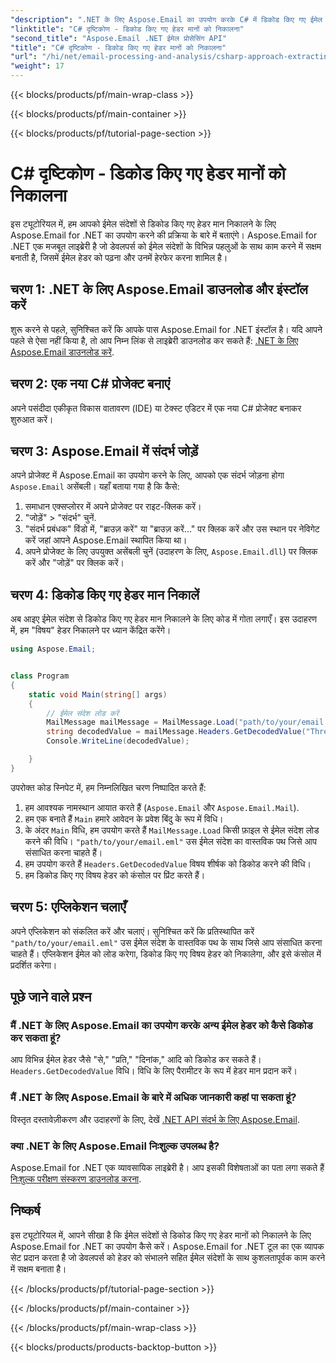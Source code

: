 ```yaml
---
"description": ".NET के लिए Aspose.Email का उपयोग करके C# में डिकोड किए गए ईमेल हेडर मानों को निकालना सीखें। कोड उदाहरणों के साथ व्यापक गाइड।"
"linktitle": "C# दृष्टिकोण - डिकोड किए गए हेडर मानों को निकालना"
"second_title": "Aspose.Email .NET ईमेल प्रोसेसिंग API"
"title": "C# दृष्टिकोण - डिकोड किए गए हेडर मानों को निकालना"
"url": "/hi/net/email-processing-and-analysis/csharp-approach-extracting-decoded-header-values/"
"weight": 17
---
```


{{< blocks/products/pf/main-wrap-class >}}

{{< blocks/products/pf/main-container >}}

{{< blocks/products/pf/tutorial-page-section >}}

# C# दृष्टिकोण - डिकोड किए गए हेडर मानों को निकालना


इस ट्यूटोरियल में, हम आपको ईमेल संदेशों से डिकोड किए गए हेडर मान निकालने के लिए Aspose.Email for .NET का उपयोग करने की प्रक्रिया के बारे में बताएंगे। Aspose.Email for .NET एक मजबूत लाइब्रेरी है जो डेवलपर्स को ईमेल संदेशों के विभिन्न पहलुओं के साथ काम करने में सक्षम बनाती है, जिसमें ईमेल हेडर को पढ़ना और उनमें हेरफेर करना शामिल है।

## चरण 1: .NET के लिए Aspose.Email डाउनलोड और इंस्टॉल करें

शुरू करने से पहले, सुनिश्चित करें कि आपके पास Aspose.Email for .NET इंस्टॉल है। यदि आपने पहले से ऐसा नहीं किया है, तो आप निम्न लिंक से लाइब्रेरी डाउनलोड कर सकते हैं: [.NET के लिए Aspose.Email डाउनलोड करें](https://releases.aspose.com/email/net).

## चरण 2: एक नया C# प्रोजेक्ट बनाएं

अपने पसंदीदा एकीकृत विकास वातावरण (IDE) या टेक्स्ट एडिटर में एक नया C# प्रोजेक्ट बनाकर शुरुआत करें।

## चरण 3: Aspose.Email में संदर्भ जोड़ें

अपने प्रोजेक्ट में Aspose.Email का उपयोग करने के लिए, आपको एक संदर्भ जोड़ना होगा `Aspose.Email` असेंबली। यहाँ बताया गया है कि कैसे:

1. समाधान एक्सप्लोरर में अपने प्रोजेक्ट पर राइट-क्लिक करें।
2. "जोड़ें" > "संदर्भ" चुनें.
3. "संदर्भ प्रबंधक" विंडो में, "ब्राउज़ करें" या "ब्राउज़ करें..." पर क्लिक करें और उस स्थान पर नेविगेट करें जहां आपने Aspose.Email स्थापित किया था।
4. अपने प्रोजेक्ट के लिए उपयुक्त असेंबली चुनें (उदाहरण के लिए, `Aspose.Email.dll`) पर क्लिक करें और "जोड़ें" पर क्लिक करें।

## चरण 4: डिकोड किए गए हेडर मान निकालें

अब आइए ईमेल संदेश से डिकोड किए गए हेडर मान निकालने के लिए कोड में गोता लगाएँ। इस उदाहरण में, हम "विषय" हेडर निकालने पर ध्यान केंद्रित करेंगे।

```csharp
using Aspose.Email;


class Program
{
    static void Main(string[] args)
    {
        // ईमेल संदेश लोड करें
		MailMessage mailMessage = MailMessage.Load("path/to/your/email.eml");
		string decodedValue = mailMessage.Headers.GetDecodedValue("Thread-Topic");
		Console.WriteLine(decodedValue);

    }
}
```

उपरोक्त कोड स्निपेट में, हम निम्नलिखित चरण निष्पादित करते हैं:

1. हम आवश्यक नामस्थान आयात करते हैं (`Aspose.Email` और `Aspose.Email.Mail`).
2. हम एक बनाते हैं `Main` हमारे आवेदन के प्रवेश बिंदु के रूप में विधि।
3. के अंदर `Main` विधि, हम उपयोग करते हैं `MailMessage.Load` किसी फ़ाइल से ईमेल संदेश लोड करने की विधि। `"path/to/your/email.eml"` उस ईमेल संदेश का वास्तविक पथ जिसे आप संसाधित करना चाहते हैं।
4. हम उपयोग करते हैं `Headers.GetDecodedValue` विषय शीर्षक को डिकोड करने की विधि।
5. हम डिकोड किए गए विषय हेडर को कंसोल पर प्रिंट करते हैं।

## चरण 5: एप्लिकेशन चलाएँ

अपने एप्लिकेशन को संकलित करें और चलाएं। सुनिश्चित करें कि प्रतिस्थापित करें `"path/to/your/email.eml"` उस ईमेल संदेश के वास्तविक पथ के साथ जिसे आप संसाधित करना चाहते हैं। एप्लिकेशन ईमेल को लोड करेगा, डिकोड किए गए विषय हेडर को निकालेगा, और इसे कंसोल में प्रदर्शित करेगा।

## पूछे जाने वाले प्रश्न

### मैं .NET के लिए Aspose.Email का उपयोग करके अन्य ईमेल हेडर को कैसे डिकोड कर सकता हूं?

आप विभिन्न ईमेल हेडर जैसे "से," "प्रति," "दिनांक," आदि को डिकोड कर सकते हैं। `Headers.GetDecodedValue` विधि। विधि के लिए पैरामीटर के रूप में हेडर मान प्रदान करें।

### मैं .NET के लिए Aspose.Email के बारे में अधिक जानकारी कहां पा सकता हूं?

विस्तृत दस्तावेज़ीकरण और उदाहरणों के लिए, देखें [.NET API संदर्भ के लिए Aspose.Email](https://reference.aspose.com/email/net).

### क्या .NET के लिए Aspose.Email निःशुल्क उपलब्ध है?

Aspose.Email for .NET एक व्यावसायिक लाइब्रेरी है। आप इसकी विशेषताओं का पता लगा सकते हैं [निःशुल्क परीक्षण संस्करण डाउनलोड करना](https://releases.aspose.com/email/net).

## निष्कर्ष

इस ट्यूटोरियल में, आपने सीखा है कि ईमेल संदेशों से डिकोड किए गए हेडर मानों को निकालने के लिए Aspose.Email for .NET का उपयोग कैसे करें। Aspose.Email for .NET टूल का एक व्यापक सेट प्रदान करता है जो डेवलपर्स को हेडर को संभालने सहित ईमेल संदेशों के साथ कुशलतापूर्वक काम करने में सक्षम बनाता है।

{{< /blocks/products/pf/tutorial-page-section >}}

{{< /blocks/products/pf/main-container >}}

{{< /blocks/products/pf/main-wrap-class >}}

{{< blocks/products/products-backtop-button >}}